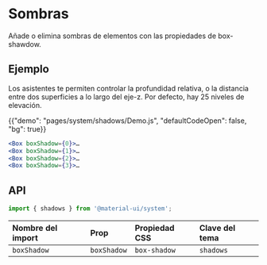 # Sombras

<p class="description">Añade o elimina sombras de elementos con las propiedades de box-shawdow.</p>

## Ejemplo

Los asistentes te permiten controlar la profundidad relativa, o la distancia entre dos superficies a lo largo del eje-z. Por defecto, hay 25 niveles de elevación.

{{"demo": "pages/system/shadows/Demo.js", "defaultCodeOpen": false, "bg": true}}

```jsx
<Box boxShadow={0}>…
<Box boxShadow={1}>…
<Box boxShadow={2}>…
<Box boxShadow={3}>…
```

## API

```js
import { shadows } from '@material-ui/system';
```

| Nombre del import | Prop        | Propiedad CSS | Clave del tema |
|:----------------- |:----------- |:------------- |:-------------- |
| `boxShadow`       | `boxShadow` | `box-shadow`  | `shadows`      |